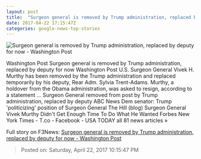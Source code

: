 ```yaml
---
layout: post
title:  "Surgeon general is removed by Trump administration, replaced by deputy for now - Washington Post"
date: 2017-04-22 17:15:47Z
categories: google-news-top-stories
---
```


![Surgeon general is removed by Trump administration, replaced by deputy for now - Washington Post](https://img.washingtonpost.com/rf/image_1484w/2010-2019/WashingtonPost/2016/03/30/Editorial-Opinion/Advance/Images/517238842-544.jpg)

Washington Post Surgeon general is removed by Trump administration, replaced by deputy for now Washington Post U.S. Surgeon General Vivek H. Murthy has been removed by the Trump administration and replaced temporarily by his deputy, Rear Adm. Sylvia Trent-Adams. Murthy, a holdover from the Obama administration, was asked to resign, according to a statement ... Surgeon General removed from post by Trump administration, replaced by deputy ABC News Dem senator: Trump 'politicizing' position of Surgeon General The Hill (blog) Surgeon General Vivek Murthy Didn't Get Enough Time To Do What He Wanted Forbes New York Times - T.co - Facebook - USA TODAY all 81 news articles »


Full story on F3News: [Surgeon general is removed by Trump administration, replaced by deputy for now - Washington Post](http://www.f3nws.com/n/GTvKrG)

> Posted on: Saturday, April 22, 2017 10:15:47 PM
